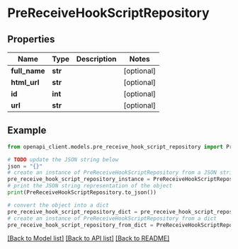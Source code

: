 # PreReceiveHookScriptRepository


## Properties

Name | Type | Description | Notes
------------ | ------------- | ------------- | -------------
**full_name** | **str** |  | [optional] 
**html_url** | **str** |  | [optional] 
**id** | **int** |  | [optional] 
**url** | **str** |  | [optional] 

## Example

```python
from openapi_client.models.pre_receive_hook_script_repository import PreReceiveHookScriptRepository

# TODO update the JSON string below
json = "{}"
# create an instance of PreReceiveHookScriptRepository from a JSON string
pre_receive_hook_script_repository_instance = PreReceiveHookScriptRepository.from_json(json)
# print the JSON string representation of the object
print(PreReceiveHookScriptRepository.to_json())

# convert the object into a dict
pre_receive_hook_script_repository_dict = pre_receive_hook_script_repository_instance.to_dict()
# create an instance of PreReceiveHookScriptRepository from a dict
pre_receive_hook_script_repository_from_dict = PreReceiveHookScriptRepository.from_dict(pre_receive_hook_script_repository_dict)
```
[[Back to Model list]](../README.md#documentation-for-models) [[Back to API list]](../README.md#documentation-for-api-endpoints) [[Back to README]](../README.md)


